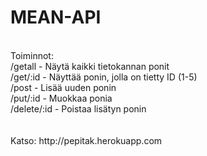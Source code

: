 # MEAN-API
<br>
Toiminnot: <br>
/getall - Näytä kaikki tietokannan ponit <br>
/get/:id - Näyttää ponin, jolla on tietty ID (1-5) <br>
/post - Lisää uuden ponin<br>
/put/:id - Muokkaa ponia <br>
/delete/:id - Poistaa lisätyn ponin<br>
<br><br>
Katso: http://pepitak.herokuapp.com
